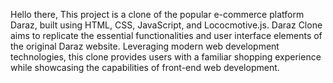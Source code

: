 Hello there, 
This project is a clone of the popular e-commerce platform Daraz, built using HTML, CSS, JavaScript, and Lococmotive.js. Daraz Clone aims to replicate the essential functionalities and user interface elements of the original Daraz website. Leveraging modern web development technologies, this clone provides users with a familiar shopping experience while showcasing the capabilities of front-end web development.
